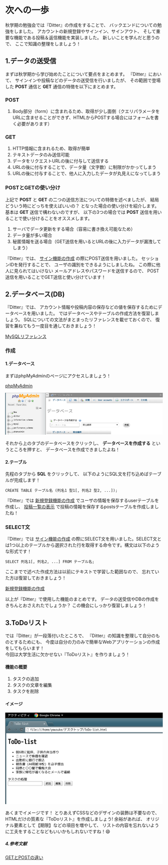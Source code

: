# 次への一歩

秋学期の勉強会では『Ditter』の作成をすることで、
バックエンドについての勉強をしました。
アカウントの新規登録やサインイン、サインアウト、
そして重要な機能である投稿＆返信機能を実装しました。
新しいことを学んだと思うので、
ここで知識の整理をしましょう！

## 1.データの送受信

まずは秋学期から学び始めたことについて要点をまとめます。
『Ditter』において、
サインインや投稿などのデータの送受信を行いましたが、
その範囲で登場した **POST** 通信と **GET** 通信の特徴を以下にまとめます。

### POST

1. Body部分（form）に含まれるため、取得が少し面倒（クエリパラメータをURLに含ませることができず、HTMLからPOSTする場合にはフォームを書く必要があります）

### GET

1. HTTP情報に含まれるため、取得が簡単
1. テキストデータのみ送信可能
1. データをリクエストURLの後に付与して送信する
1. URLの後に付与することで、データ量（文字数）に制限がかかってしまう
1. URLの後に付与することで、他人に入力したデータが丸見えになってしまう

### POSTとGETの使い分け

上記で **POST** と **GET** の二つの送信方法についての特徴を述べましたが、
結局どういう時にどっちを使えばいいの？
となった場合の使い分けを紹介します。  
基本は **GET** 送信で構わないのですが、
以下の3つの場合では **POST** 送信を用いることで使い分けることをオススメします。

1. サーバでデータ更新をする場合（容易に書き換え可能なため）
1. データ量が多い場合
1. 秘匿情報を送る場合（GET送信を用いるとURLの後に入力データが漏洩してしまう）

『Ditter』では、
[サイン機能の作成](https://github.com/dit-rohm/textbook/blob/master/autumn/signin/signin.md#2-セッションについて)
の際にPOST送信を用いました。
セッションIDを発行することで、
ユーザの識別をできるようにしましたね。
この際に他人に見られてはいけない
メールアドレスやパスワードを送信するので、
POST送信を用いることでGET送信と使い分けています！

## 2.データベース(DB)

『Ditter』では、
アカウント情報や投稿内容の保存などの値を保存するためにデータベースを用いました。
ではデータベースやテーブルの作成方法を復習しましょう。
SQLについての文法がまとまったリファレンスを載せておくので、
復習を兼ねてもう一度目を通しておきましょう！

[MySQLリファレンス](https://github.com/dit-rohm/textbook/blob/master/common/mysql.md)

### 作成

#### 1.データベース

まずはphpMyAdminのページにアクセスしましょう！

[phpMyAdmin](http://localhost/phpmyadmin)  

![phpMyAdmin](./images/phpmyadmin.png)  

それから上のタブのデータベースをクリックし、
 **データベースを作成する** というところを押すと、
 データべースを作成できましたよね！

#### 2.テーブル

先程のタブから **SQL** をクリックして、
以下のようにSQL文を打ち込めばテーブルが完成します！

`CREATE TABLE テーブル名 (列名1 型1[, 列名2 型2, ...]);`

『Ditter』では
[新規登録機能の作成](https://github.com/dit-rohm/textbook/blob/master/autumn/signup/signup.md#3-データベースの処理の部分)
でユーザの情報を保存するuserテーブルを作成し、
[投稿一覧の表示](https://github.com/dit-rohm/textbook/blob/master/autumn/timeline/timeline.md#2-投稿を保存するテーブルの作成)
で投稿の情報を保存するpostsテーブルを作成しましたね！

### SELECT文

『Ditter』では
[サイン機能の作成](https://github.com/dit-rohm/textbook/blob/master/autumn/signin/signin.md#2-セッションについて)
の際にSELECT文を用いました。SELECT文とは1つ以上のテーブルから選択された行を取得する命令です。構文は以下のような形式です！

`SELECT 列名1[, 列名2, ...] FROM テーブル名;`

ここまでで述べた作成方法は以前にテキストで学習した範囲なので、
忘れていた方は復習しておきましょう！

[新規登録機能の作成](https://github.com/dit-rohm/textbook/blob/master/autumn/signup/signup.md#1-データベースの作成phpmyadmin)

以上が『Ditter』で使用した機能のまとめです。
データの送受信やDBの作成をきちんとおさえれたでしょうか？
この機会にしっかり復習しましょう！

## 3.ToDoリスト

では『Ditter』が一段落付いたところで、
『Ditter』の知識を整理して自分のものとするためにも、
今度は自分の力のみで簡単なWebアプリケーションの作成をしてもらいます！  
今回は大学生活に欠かせない『ToDoリスト』を作りましょう！

#### 機能の概要

1. タスクの追加
1. タスクの文章を編集
1. タスクを削除

#### イメージ

![ToDo-list](./images/ToDo-list.png)  

あくまでイメージです！
とりあえずCSSなどのデザインの装飾は不要なので、
HTMLだけの質素な『ToDoリスト』を作成しましょう!
余裕があれば、
オリジナル要素として【期限】などの項目を増やして、
リストの内容を忘れないように工夫をすることなどもいいかもしれないですね！:smile:

##### 4.参考文献

[GETとPOSTの違い](http://scene-live.com/page.php?page=27)
